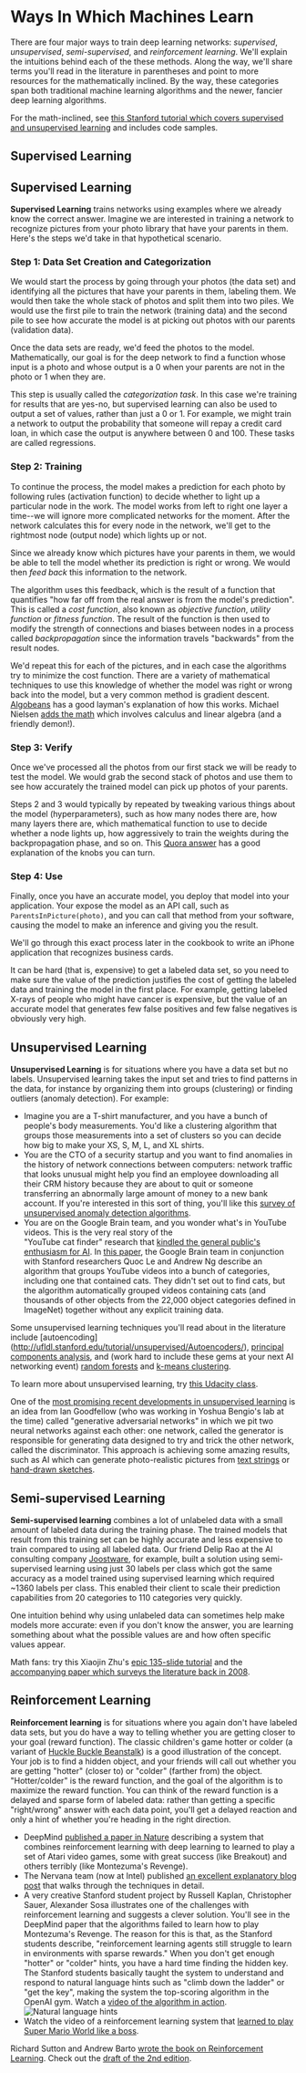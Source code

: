 # Ways In Which Machines Learn

There are four major ways to train deep learning networks: _supervised_, _unsupervised_, _semi-supervised_, and _reinforcement learning_. We'll explain the intuitions behind each of the these methods. Along the way, we'll share terms you'll read in the literature in parentheses and point to more resources for the mathematically inclined. By the way, these categories span both traditional machine learning algorithms and the newer, fancier deep learning algorithms.

For the math-inclined, see [this Stanford tutorial which covers supervised and unsupervised learning](http://ufldl.stanford.edu/tutorial/) and includes code samples.

## Supervised Learning


## Supervised Learning
**Supervised Learning** trains networks using examples where we already know the correct answer. Imagine we are interested in training a network to recognize pictures from your photo library that have your parents in them. Here's the steps we'd take in that hypothetical scenario.
### Step 1: Data Set Creation and Categorization
We would start the process by going through your photos (the data set) and identifying all the pictures that have your parents in them, labeling them. We would then take the whole stack of photos and split them into two piles. We would use the first pile to train the network (training data) and the second pile to see how accurate the model is at picking out photos with our parents (validation data).

Once the data sets are ready, we'd feed the photos to the model. Mathematically, our goal is for the deep network to find a function whose input is a photo and whose output is a 0 when your parents are not in the photo or 1 when they are.

This step is usually called the _categorization task_. In this case we're training for results that are yes-no, but supervised learning can also be used to output a set of values, rather than just a 0 or 1. For example, we might train a network to output the probability that someone will repay a credit card loan, in which case the output is anywhere between 0 and 100. These tasks are called regressions.

### Step 2: Training

To continue the process, the model makes a prediction for each photo by following rules (activation function) to decide whether to light up a particular node in the work. The model works from left to right one layer a time--we will ignore more complicated networks for the moment. After the network calculates this for every node in the network, we'll get to the rightmost node (output node) which lights up or not.

Since we already know which pictures have your parents in them, we would be able to tell the model whether its prediction is right or wrong. We would then _feed back_ this information to the network. 

The algorithm uses this feedback, which is the result of a function that quantifies "how far off from the real answer is from the model's prediction". This is called a _cost function_, also known as _objective function_, _utility function_ or _fitness function_. The result of the function is then used to modify the strength of connections and biases between nodes in a process called _backpropagation_ since the information travels "backwards" from the result nodes. 

We'd repeat this for each of the pictures, and in each case the algorithms try to minimize the cost function.
There are a variety of mathematical techniques to use this knowledge of whether the model was right or wrong back into the model, but a very common method is gradient descent. [Algobeans](https://algobeans.com/2016/11/03/artificial-neural-networks-intro2/) has a good layman's explanation of how this works. Michael Nielsen [adds the math](http://neuralnetworksanddeeplearning.com/chap2.html) which involves calculus and linear algebra (and a friendly demon!).

### Step 3: Verify

Once we've processed all the photos from our first stack we will be ready to test the model. We would grab the second stack of photos and use them to see how accurately the trained model can pick up photos of your parents. 

Steps 2 and 3 would typically by repeated by tweaking various things about the model (hyperparameters), such as how many nodes there are, how many layers there are, which mathematical function to use to decide whether a node lights up, how aggressively to train the weights during the backpropagation phase, and so on. This [Quora answer](https://www.quora.com/What-are-hyperparameters-in-machine-learning) has a good explanation of the knobs you can turn.

### Step 4: Use

Finally, once you have an accurate model, you deploy that model into your application. Your expose the model as an API call, such as `ParentsInPicture(photo)`, and you can call that method from your software, causing the model to make an inference and giving you the result.

We'll go through this exact process later in the cookbook to write an iPhone application that recognizes business cards.

It can be hard (that is, expensive) to get a labeled data set, so you need to make sure the value of the prediction justifies the cost of getting the labeled data and training the model in the first place. For example, getting labeled X-rays of people who might have cancer is expensive, but the value of an accurate model that generates few false positives and few false negatives is obviously very high.

## Unsupervised Learning

**Unsupervised Learning** is for situations where you have a data set but no labels. Unsupervised learning takes the input set and tries to find patterns in the data, for instance by organizing them into groups (clustering) or finding outliers (anomaly detection). For example:
* Imagine you are a T-shirt manufacturer, and you have a bunch of people's body measurements. You'd like a clustering algorithm that groups those measurements into a set of clusters so you can decide how big to make your XS, S, M, L, and XL shirts.
* You are the CTO of a security startup and you want to find anomalies in the history of network connections between computers: network traffic that looks unusual might help you find an employee downloading all their CRM history because they are about to quit or someone transferring an abnormally large amount of money to a new bank account. If you're interested in this sort of thing, you'll like this [survey of unsupervised anomaly detection algorithms](http://journals.plos.org/plosone/article?id=10.1371/journal.pone.0152173).
* You are on the Google Brain team, and you wonder what's in YouTube videos. This is the very real story of the   
"YouTube cat finder" research that [kindled the general public's enthusiasm for AI](https://www.wired.com/2012/06/google-x-neural-network/). In [this paper](https://arxiv.org/abs/1112.6209), the Google Brain team in conjunction with Stanford researchers Quoc Le and Andrew Ng describe an algorithm that groups YouTube videos into a bunch of categories, including one that contained cats. They didn't set out to find cats, but the algorithm automatically grouped videos containing cats (and thousands of other objects from the 22,000 object categories defined in ImageNet) together without any explicit training data.

Some unsupervised learning techniques you'll read about in the literature include [autoencoding] (http://ufldl.stanford.edu/tutorial/unsupervised/Autoencoders/), [principal components analysis](https://www.quora.com/What-is-an-intuitive-explanation-for-PCA), and (work hard to include these gems at your next AI networking event) [random forests](https://en.wikipedia.org/wiki/Random_forest) and [k-means clustering](https://www.youtube.com/watch?v=RD0nNK51Fp8).

To learn more about unsupervised learning, try [this Udacity class](https://www.udacity.com/course/machine-learning-unsupervised-learning--ud741).

One of the [most promising recent developments in unsupervised learning](https://www.quora.com/What-are-some-recent-and-potentially-upcoming-breakthroughs-in-deep-learning) is an idea from Ian Goodfellow (who was working in Yoshua Bengio's lab at the time) called "generative adversarial networks" in which we pit two neural networks against each other: one network, called the generator is responsible for generating data designed to try and trick the other network, called the discriminator. This approach is achieving some amazing results, such as AI which can generate photo-realistic pictures from [text strings](https://arxiv.org/abs/1612.03242) or [hand-drawn sketches](https://arxiv.org/pdf/1611.07004v1.pdf).


## Semi-supervised Learning
**Semi-supervised learning** combines a lot of unlabeled data with a small amount of labeled data during the training phase.  The trained models that result from this training set can be highly accurate and less expensive to train compared to using all labeled data. Our friend Delip Rao at the AI consulting company [Joostware](http://joostware.com/), for example, built a solution using semi-supervised learning using just 30 labels per class which got the same accuracy as a model trained using supervised learning which required ~1360 labels per class. This enabled their client to scale their prediction capabilities from 20 categories to 110 categories very quickly.

One intuition behind why using unlabeled data can sometimes help make models more accurate: even if you don't know the answer, you are learning something about what the possible values are and how often specific values appear.  

Math fans: try this Xiaojin Zhu's [epic 135-slide tutorial](http://pages.cs.wisc.edu/~jerryzhu/pub/sslicml07.pdf) and the [accompanying paper which surveys the literature back in 2008](http://pages.cs.wisc.edu/~jerryzhu/pub/ssl_survey.pdf).

## Reinforcement Learning
**Reinforcement learning** is for situations where you again don't have labeled data sets, but you do have a way to telling whether you are getting closer to your goal (reward function). The classic children's game hotter or colder (a variant of [Huckle Buckle Beanstalk](https://en.wikipedia.org/wiki/Huckle_buckle_beanstalk)) is a good illustration of the concept. Your job is to find a hidden object, and your friends will call out whether you are getting "hotter" (closer to) or "colder" (farther from) the object. "Hotter/colder" is the reward function, and the goal of the algorithm is to maximize the reward function. You can think of the reward function is a delayed and sparse form of labeled data: rather than getting a specific "right/wrong" answer with each data point, you'll get a delayed reaction and only a hint of whether you're heading in the right direction.
   * DeepMind [published a paper in Nature](https://deepmind.com/blog/deep-reinforcement-learning/) describing a system that combines reinforcement learning with deep learning to learned to play a set of Atari video games, some with great success (like Breakout) and others terribly (like Montezuma's Revenge).   
   * The Nervana team (now at Intel) published [an excellent explanatory blog post](https://www.nervanasys.com/demystifying-deep-reinforcement-learning/) that walks through the techniques in detail.
   * A very creative Stanford student project by Russell Kaplan, Christopher Sauer, Alexander Sosa illustrates one of the challenges with reinforcement learning and suggests a clever solution. You'll see in the DeepMind paper that the algorithms failed to learn how to play Montezuma's Revenge. The reason for this is that, as the Stanford students describe,  "reinforcement learning agents still struggle to learn in environments with sparse rewards." When you don't get enough "hotter" or "colder" hints, you have a hard time finding the hidden key. The Stanford students basically taught the system to understand and respond to natural language hints such as "climb down the ladder" or "get the key", making the system the top-scoring algorithm in the OpenAI gym. Watch a [video of the algorithm in action](https://drive.google.com/file/d/0B2ZTvWzKa5PHSkJvQVlsb0FLYzQ/view).
![Natural language hints](/images/montezuma.png)
   * Watch the video of a reinforcement learning system that [learned to play Super Mario World like a boss](https://www.youtube.com/watch?v=L4KBBAwF_bE).

Richard Sutton and Andrew Barto [wrote the book on Reinforcement Learning](http://incompleteideas.net/sutton/book/the-book-1st.html). Check out the [draft of the 2nd edition](http://incompleteideas.net/sutton/book/the-book-2nd.html).

